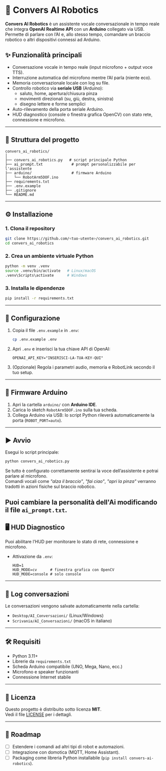 # 🤖 Convers AI Robotics

**Convers AI Robotics** è un assistente vocale conversazionale in tempo reale che integra **OpenAI Realtime API** con un **Arduino** collegato via USB.  
Permette di parlare con l’AI e, allo stesso tempo, comandare un braccio robotico o altri dispositivi connessi ad Arduino.

## ✨ Funzionalità principali

- Conversazione vocale in tempo reale (input microfono + output voce TTS).
- Interruzione automatica del microfono mentre l’AI parla (niente eco).
- Memoria conversazionale locale con log su file.
- Controllo robotico via **seriale USB** (Arduino):
  - saluto, home, apertura/chiusura pinza
  - movimenti direzionali (su, giù, destra, sinistra)
  - disegno lettere e forme semplici
- Auto-rilevamento della porta seriale Arduino.
- HUD diagnostico (console o finestra grafica OpenCV) con stato rete, connessione e microfono.

---

## 📂 Struttura del progetto

```
convers_ai_robotics/
│
├── convers_ai_robotics.py   # script principale Python
├── ai_prompt.txt             # prompt personalizzabile per l'assistente
├── arduino/                  # firmware Arduino
│   └── RobotArm5DOF.ino
├── requirements.txt
├── .env.example
├── .gitignore
└── README.md
```

---

## ⚙️ Installazione

### 1. Clona il repository
```bash
git clone https://github.com/<tuo-utente>/convers_ai_robotics.git
cd convers_ai_robotics
```

### 2. Crea un ambiente virtuale Python
```bash
python -m venv .venv
source .venv/bin/activate   # Linux/macOS
.venv\Scripts\activate      # Windows
```

### 3. Installa le dipendenze
```bash
pip install -r requirements.txt
```

---

## 🔑 Configurazione

1. Copia il file `.env.example` in `.env`:
   ```bash
   cp .env.example .env
   ```
2. Apri `.env` e inserisci la tua chiave API di OpenAI:
   ```env
   OPENAI_API_KEY="INSERISCI-LA-TUA-KEY-QUI"
   ```

3. (Opzionale) Regola i parametri audio, memoria e RobotLink secondo il tuo setup.

---

## 🤖 Firmware Arduino

1. Apri la cartella `arduino/` con **Arduino IDE**.  
2. Carica lo sketch `RobotArm5DOF.ino` sulla tua scheda.  
3. Collega Arduino via USB: lo script Python rileverà automaticamente la porta (`ROBOT_PORT=auto`).

---

## ▶️ Avvio

Esegui lo script principale:

```bash
python convers_ai_robotics.py
```

Se tutto è configurato correttamente sentirai la voce dell’assistente e potrai parlare al microfono.  
Comandi vocali come *"alza il braccio"*, *"fai ciao"*, *"apri la pinza"* verranno tradotti in azioni fisiche sul braccio robotico.

Puoi cambiare la personalità dell'Ai modificando il file `ai_prompt.txt`.   
---

## 🖥️ HUD Diagnostico

Puoi abilitare l’HUD per monitorare lo stato di rete, connessione e microfono.

- Attivazione da `.env`:
  ```env
  HUD=1
  HUD_MODE=cv      # finestra grafica con OpenCV
  HUD_MODE=console # solo console
  ```

---

## 📒 Log conversazioni

Le conversazioni vengono salvate automaticamente nella cartella:
- `Desktop/AI_Conversazioni/` (Linux/Windows)
- `Scrivania/AI_Conversazioni/` (macOS in italiano)

---

## 🛠️ Requisiti

- Python 3.11+
- Librerie da `requirements.txt`
- Scheda Arduino compatibile (UNO, Mega, Nano, ecc.)
- Microfono e speaker funzionanti
- Connessione Internet stabile

---

## 📜 Licenza

Questo progetto è distribuito sotto licenza **MIT**.  
Vedi il file [LICENSE](LICENSE) per i dettagli.

---

## 🚀 Roadmap

- [ ] Estendere i comandi ad altri tipi di robot e automazioni.
- [ ] Integrazione con domotica (MQTT, Home Assistant).
- [ ] Packaging come libreria Python installabile (`pip install convers-ai-robotics`).
